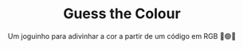 <h1 align="center">Guess the Colour</h1>
<p align="center">Um joguinho para adivinhar a cor a partir de um código em RGB 🔴🟢🔵</p>

